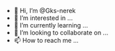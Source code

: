 - 👋 Hi, I’m @Gks-nerek
- 👀 I’m interested in ...
- 🌱 I’m currently learning ...
- 💞️ I’m looking to collaborate on ...
- 📫 How to reach me ...

<!---
Gks-nerek/Gks-nerek is a ✨ special ✨ repository because its `README.md` (this file) appears on your GitHub profile.
You can click the Preview link to take a look at your changes.
--->
